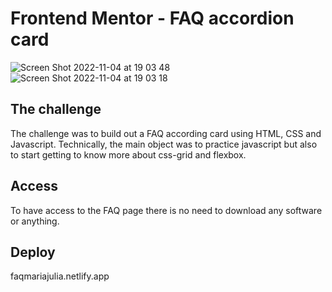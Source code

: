 # Frontend Mentor - FAQ accordion card
![Screen Shot 2022-11-04 at 19 03 48](https://user-images.githubusercontent.com/115854249/200081998-84a7865b-1375-44e5-948d-859f1e5b0650.png)
![Screen Shot 2022-11-04 at 19 03 18](https://user-images.githubusercontent.com/115854249/200082002-ced91652-9773-47f6-a446-f2453f5219b3.png)

## The challenge

The challenge was to build out a FAQ according card using HTML, CSS and Javascript.
Technically, the main object was to practice javascript but also to start getting to know more about css-grid and flexbox.

## Access

To have access to the FAQ page there is no need to download any software or anything. 

## Deploy
faqmariajulia.netlify.app


